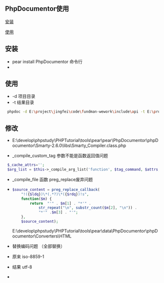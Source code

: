 ## PhpDocumentor使用

[安装](https://www.jianshu.com/p/93e84163b3b3)

[使用](https://oomusou.io/phpstorm/phpstorm-phpdoc/)

## 安装

-  pear install PhpDocumentor 命令行
-  

## 使用 

- -d 项目目录
- -t 结果目录

```bash
 phpdoc -d E:\project\jingfei\code\fundman-wework\include\api -t E:\project\jingfei\code\wx\bat\other\doc
```



## 修改

- E:\develop\phpstudy\PHPTutorial\tools\pear\pear\PhpDocumentor\phpDocumentor\Smarty-2.6.0\libs\Smarty_Compiler.class.php 

- _compile_custom_tag 参数不能是函数返回值问题

```php
 $_cache_attrs='';
 $arg_list = $this->_compile_arg_list('function', $tag_command, $attrs, $_cache_attrs);
```



- _compile_file 函数 preg_replace废弃问题

- ```php
  $source_content = preg_replace_callback(
      "!({$ldq})\*(.*?)\*({$rdq})!s",
      function($m) { 
          return  "'" . $m[1] . "*'" . 
              str_repeat("\n", substr_count($m[2], "\n")) . 
              "*'" .$m[3] . "'"; 
      },
      $source_content);
  ```

  E:\develop\phpstudy\PHPTutorial\tools\pear\data\PhpDocumentor\phpDocumentor\Converters\HTML

- 替换编码问题 （全部替换）

- 原来 iso-8859-1  

- 结果 utf-8

- 